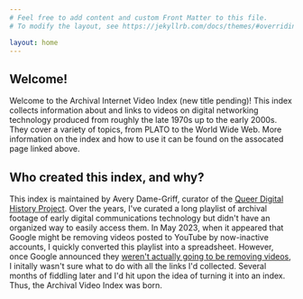 ```yaml
---
# Feel free to add content and custom Front Matter to this file.
# To modify the layout, see https://jekyllrb.com/docs/themes/#overriding-theme-defaults

layout: home
---
```


## Welcome!

Welcome to the Archival Internet Video Index (new title pending)! This index collects information about and links to videos on digital networking technology produced from roughly the late 1970s up to the early 2000s. They cover a variety of topics, from PLATO to the World Wide Web. More information on the index and how to use it can be found on the assocated page linked above.

## Who created this index, and why?

This index is maintained by Avery Dame-Griff, curator of the [Queer Digital History Project](https://www.queerdigital.com). Over the years, I've curated a long playlist of archival footage of early digital communications technology but didn't have an organized way to easily access them. In May 2023, when it appeared that Google might be removing videos posted to YouTube by now-inactive accounts, I quickly converted this playlist into a spreadsheet. However, once Google announced they [weren't actually going to be removing videos](https://techcrunch.com/2023/05/18/youtube-will-no-longer-be-deleting-videos-from-inactive-accounts/), I initally wasn't sure what to do with all the links I'd collected. Several months of fiddling later and I'd hit upon the idea of turning it into an index. Thus, the Archival Video Index was born.
